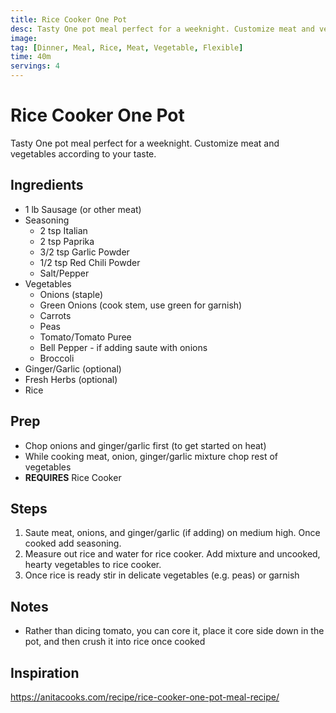 ```yaml
---
title: Rice Cooker One Pot
desc: Tasty One pot meal perfect for a weeknight. Customize meat and vegetables according to your taste.
image:
tag: [Dinner, Meal, Rice, Meat, Vegetable, Flexible]
time: 40m
servings: 4
---
```

# Rice Cooker One Pot
Tasty One pot meal perfect for a weeknight. Customize meat and vegetables according to your taste.

## Ingredients
- 1 lb Sausage (or other meat)
- Seasoning
  - 2 tsp Italian
  - 2 tsp Paprika
  - 3/2 tsp Garlic Powder
  - 1/2 tsp Red Chili Powder
  - Salt/Pepper
- Vegetables
  - Onions (staple)
  - Green Onions (cook stem, use green for garnish)
  - Carrots
  - Peas
  - Tomato/Tomato Puree
  - Bell Pepper - if adding saute with onions
  - Broccoli
- Ginger/Garlic (optional)
- Fresh Herbs (optional)
- Rice

## Prep
- Chop onions and ginger/garlic first (to get started on heat)
- While cooking meat, onion, ginger/garlic mixture chop rest of vegetables
- **REQUIRES** Rice Cooker

## Steps
1. Saute meat, onions, and ginger/garlic (if adding) on medium high. Once cooked add seasoning.
2. Measure out rice and water for rice cooker. Add mixture and uncooked, hearty vegetables to rice cooker.
3. Once rice is ready stir in delicate vegetables (e.g. peas) or garnish

## Notes
- Rather than dicing tomato, you can core it, place it core side down in the pot, and then crush it into rice once cooked

## Inspiration
https://anitacooks.com/recipe/rice-cooker-one-pot-meal-recipe/
